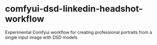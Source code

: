 # comfyui-dsd-linkedin-headshot-workflow
Experimental Comfyui workflow for creating professional portraits from a single input image with DSD models
